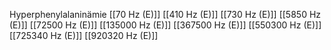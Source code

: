 Hyperphenylalaninämie
[[70 Hz (E)]]
[[410 Hz (E)]]
[[730 Hz (E)]]
[[5850 Hz (E)]]
[[72500 Hz (E)]]
[[135000 Hz (E)]]
[[367500 Hz (E)]]
[[550300 Hz (E)]]
[[725340 Hz (E)]]
[[920320 Hz (E)]]